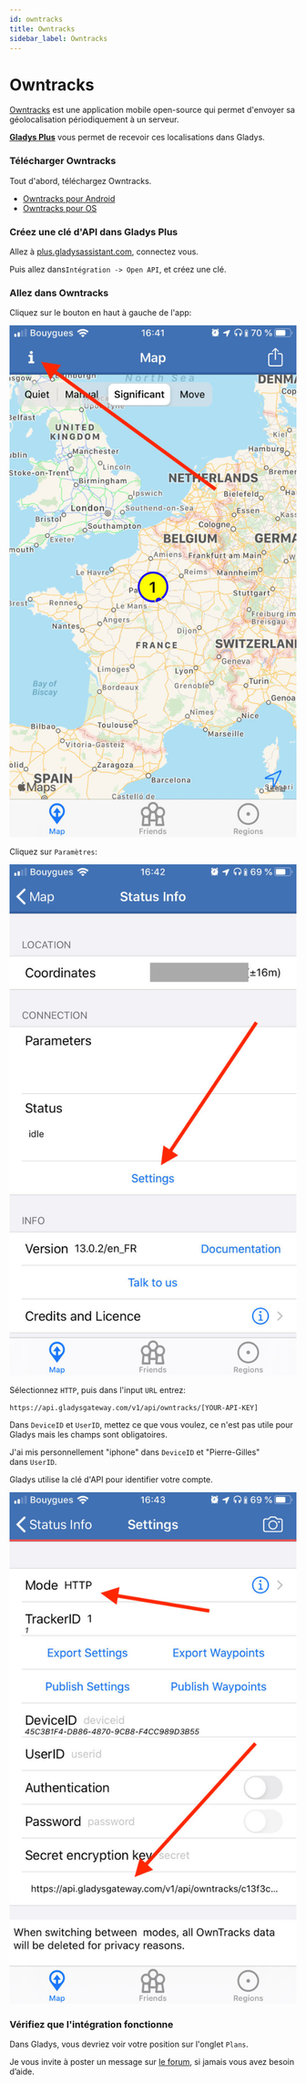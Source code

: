 ```yaml
---
id: owntracks
title: Owntracks
sidebar_label: Owntracks
---
```


# Owntracks

[Owntracks](https://owntracks.org/) est une application mobile open-source qui permet d'envoyer sa géolocalisation périodiquement à un serveur.

**[Gladys Plus](https://gladysassistant.com/fr/plus/)** vous permet de recevoir ces localisations dans Gladys.

### Télécharger Owntracks

Tout d'abord, téléchargez Owntracks.

- [Owntracks pour Android](https://play.google.com/store/apps/details?id=org.owntracks.android&hl=fr&gl=US)
- [Owntracks pour OS](https://apps.apple.com/fr/app/owntracks/id692424691)

### Créez une clé d'API dans Gladys Plus

Allez à [plus.gladysassistant.com](https://plus.gladysassistant.com/), connectez vous.

Puis allez dans`Intégration -> Open API`, et créez une clé.

### Allez dans Owntracks

Cliquez sur le bouton en haut à gauche de l'app:

![owntracks_carte](../../../../../static/img/docs/fr/configuration/gateway/open-api-owntracks-0.jpg)

Cliquez sur `Paramètres`:

![owntracks_statuts_info](../../../../../static/img/docs/fr/configuration/gateway/open-api-owntracks-1.jpg)

Sélectionnez `HTTP`, puis dans l'input `URL` entrez:

```
https://api.gladysgateway.com/v1/api/owntracks/[YOUR-API-KEY]

```

Dans `DeviceID` et `UserID`, mettez ce que vous voulez, ce n'est pas utile pour Gladys mais les champs sont obligatoires.

J'ai mis personnellement "iphone" dans `DeviceID` et "Pierre-Gilles" dans `UserID`.

Gladys utilise la clé d'API pour identifier votre compte.

![owntracks_settings](../../../../../static/img/docs/fr/configuration/gateway/open-api-owntracks-2.jpg)

### Vérifiez que l'intégration fonctionne

Dans Gladys, vous devriez voir votre position sur l'onglet `Plans`.

Je vous invite à poster un message sur [le forum](https://community.gladysassistant.com/), si jamais vous avez besoin d’aide.